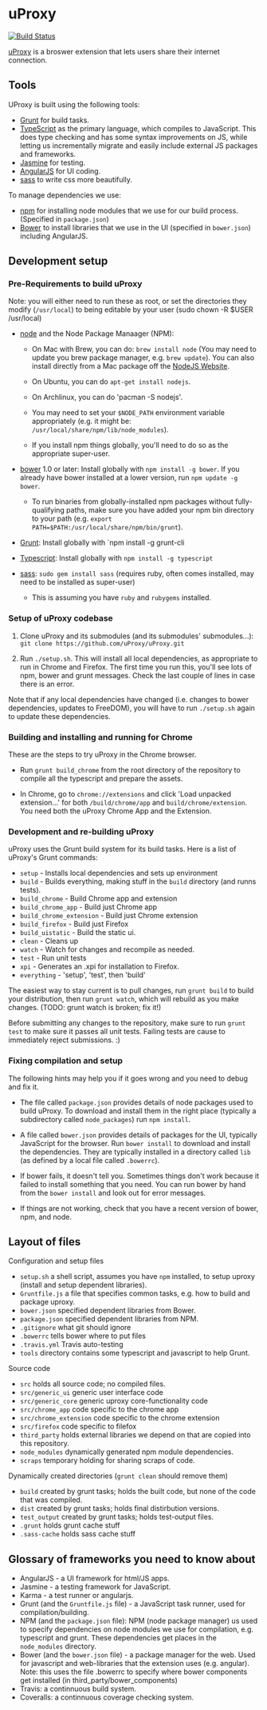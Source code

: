 # uProxy

[![Build Status](https://magnum.travis-ci.com/uProxy/uProxy.svg?token=HiP4RTme8LSvyrP9kNJq&branch=master)](https://magnum.travis-ci.com/uProxy/uProxy)

[uProxy](uproxy.org) is a broswer extension that lets users share their internet connection.

## Tools

UProxy is built using the following tools:
 - [Grunt](http://gruntjs.com/) for build tasks.
 - [TypeScript](http://www.typescriptlang.org/) as the primary language, which
   compiles to JavaScript. This does type checking and has some syntax
   improvements on JS, while letting us incrementally migrate and easily include external JS packages and frameworks.
 - [Jasmine](http://pivotal.github.io/jasmine/) for testing.
 - [AngularJS](http://angularjs.org) for UI coding.
 - [sass](http://sass-lang.com/) to write css more beautifully.

To manage dependencies we use:
 - [npm](https://www.npmjs.org/) for installing node modules that we use for our build process.  (Specified in `package.json`)
 - [Bower](http://bower.io) to install libraries that we use in the UI
   (specified in `bower.json`) including AngularJS.


## Development setup

### Pre-Requirements to build uProxy

Note: you will either need to run these as root, or set the directories they
modify (`/usr/local`) to being editable by your user (sudo chown -R $USER /usr/local)

- [node](http://nodejs.org/) and the Node Package Manaager (NPM):

    - On Mac with Brew, you can do: `brew install node` (You may need to update you brew package manager, e.g. `brew update`). You can also install directly from a Mac package off the [NodeJS Website](http://nodejs.org/).

    - On Ubuntu, you can do `apt-get install nodejs`.

    - On Archlinux, you can do 'pacman -S nodejs'.

    - You may need to set your `$NODE_PATH` environment variable appropriately
      (e.g. it might be: `/usr/local/share/npm/lib/node_modules`).

    - If you install npm things globally, you'll need to do so as the
      appropriate super-user.

- [bower](http://bower.io/) 1.0 or later: Install globally with `npm install -g bower`. If you already have bower installed at a lower version, run `npm update -g bower`.

    - To run binaries from globally-installed npm packages without
      fully-qualifying paths, make sure you have added your npm bin directory to your path (e.g. `export PATH=$PATH:/usr/local/share/npm/bin/grunt`).

- [Grunt](http://gruntjs.com/): Install globally with `npm install -g grunt-cli

- [Typescript](http://www.typescriptlang.org/): Install globally with  `npm install -g typescript`

- [sass](http://sass-lang.com/):
  `sudo gem install sass` (requires ruby, often comes installed, may need to be installed as super-user)

    - This is assuming you have `ruby` and `rubygems` installed.


### Setup of uProxy codebase

1. Clone uProxy and its submodules (and its submodules' submodules...):
`git clone https://github.com/uProxy/uProxy.git`

2. Run `./setup.sh`. This will install all local dependencies,
as appropriate to run in Chrome and Firefox. The first time you run this, you'll see lots of npm, bower and grunt messages. Check the last couple of lines in case there is an error.

Note that if any local dependencies have changed (i.e. changes to bower dependencies, updates to FreeDOM), you will have to run `./setup.sh` again to update these dependencies.


### Building and installing and running for Chrome

These are the steps to try uProxy in the Chrome browser.

- Run `grunt build_chrome` from the root directory of the repository to compile
  all the typescript and prepare the assets.

- In Chrome, go to `chrome://extensions` and click 'Load unpacked extension...' for both `/build/chrome/app` and `build/chrome/extension`. You need both the uProxy Chrome App and the Extension.


### Development and re-building uProxy

uProxy uses the Grunt build system for its build tasks. Here is a list
of uProxy's Grunt commands:

 *  `setup` - Installs local dependencies and sets up environment
 *  `build` - Builds everything, making stuff in the `build` directory (and runns tests).
   *  `build_chrome` - Build Chrome app and extension
   *  `build_chrome_app` - Build just Chrome app
   *  `build_chrome_extension` - Build just Chrome extension
   *  `build_firefox` - Build just Firefox
   *  `build_uistatic` - Build the static ui.
 *  `clean` - Cleans up
 *  `watch` - Watch for changes and recompile as needed.
 *  `test` - Run unit tests
 *  `xpi` - Generates an .xpi for installation to Firefox.
 *  `everything` - 'setup', 'test', then 'build'

The easiest way to stay current is to pull changes, run `grunt build` to build
your distribution, then run `grunt watch`, which will rebuild as you make changes. (TODO: grunt watch is broken; fix it!)

Before submitting any changes to the repository, make sure to run `grunt test`
to make sure it passes all unit tests. Failing tests are cause to immediately
reject submissions. :)


### Fixing compilation and setup

The following hints may help you if it goes wrong and you need to debug and fix it.

- The file called `package.json` provides details of node packages used to build uProxy. To download and install them in the right place (typically a subdirectory called `node_packages`) run `npm install`.

- A file called `bower.json` provides details of packages for the UI, typically JavaScript for the browser. Run `bower install` to download and install the dependencies. They are typically installed in a directory called `lib` (as defined by a local file called `.bowerrc`).

- If bower fails, it doesn't tell you. Sometimes things don't work because it failed to install something that you need. You can run bower by hand from the `bower install` and look out for error messages.

- If things are not working, check that you have a recent version of bower, npm, and node.


## Layout of files

Configuration and setup files
 * `setup.sh` a shell script, assumes you have `npm` installed, to setup uproxy (install and setup dependent libraries).
 * `Gruntfile.js` a file that specifies common tasks, e.g. how to build and package uproxy.
 * `bower.json` specified dependent libraries from Bower.
 * `package.json` specified dependent libraries from NPM.
 * `.gitignore` what git should ignore
 * `.bowerrc` tells bower where to put files
 * `.travis.yml` Travis auto-testing
* `tools` directory contains some typescript and javascript to help Grunt.

Source code
 * `src` holds all source code; no compiled files.
 * `src/generic_ui` generic user interface code
 * `src/generic_core` generic uproxy core-functionality code
 * `src/chrome_app` code specific to the chrome app
 * `src/chrome_extension` code specific to the chrome extension
 * `src/firefox` code specific to filefox
 * `third_party` holds external libraries we depend on that are copied into this repository.
 * `node_modules` dynamically generated npm module dependencies.
 * `scraps` temporary holding for sharing scraps of code.

Dynamically created directories (`grunt clean` should remove them)
 * `build` created by grunt tasks; holds the built code, but none of the code that was compiled.
 * `dist` created by grunt tasks; holds final distirbution versions.
 * `test_output` created by grunt tasks; holds test-output files.
 * `.grunt` holds grunt cache stuff
 * `.sass-cache` holds sass cache stuff

## Glossary of frameworks you need to know about

 * AngularJS - a UI framework for html/JS apps.
 * Jasmine - a testing framework for JavaScript.
 * Karma - a test runner or angularjs.
 * Grunt (and the `Gruntfile.js` file) - a JavaScript task runner, used for compilation/building.
 * NPM (and the `package.json` file): NPM (node package manager) us used to specify dependencies on node modules we use for compilation, e.g. typescript and grunt. These dependencies get places in the `node_modules` directory.
 * Bower (and the `bower.json` file) - a package manager for the web. Used for javascript and web-libraries that the extension uses (e.g. angular). Note: this uses the file .bowerrc to specify where bower components get installed (in third_party/bower_components)
 * Travis: a continnuous build system.
 * Coveralls: a continnuous coverage checking system.

